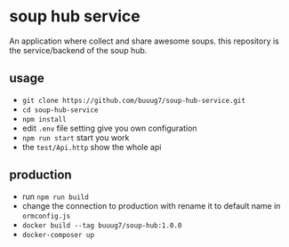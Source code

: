 # soup hub service

An application where collect and share awesome soups. this repository is the service/backend of the soup hub.

## usage

- `git clone https://github.com/buuug7/soup-hub-service.git`
- `cd soup-hub-service`
- `npm install`
- edit `.env` file setting give you own configuration
- `npm run start` start you work
- the `test/Api.http` show the whole api

## production

- run `npm run build`
- change the connection to production with rename it to default name in `ormconfig.js`
- `docker build --tag buuug7/soup-hub:1.0.0`
- `docker-composer up`
